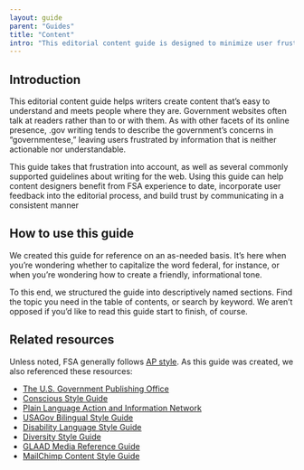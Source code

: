 ```yaml
---
layout: guide
parent: "Guides"
title: "Content"
intro: "This editorial content guide is designed to minimize user frustration by making language on FSA digital properties more plainspoken and readable."
---
```


## Introduction

This editorial content guide helps writers create content that’s easy to understand and meets people where they are. Government websites often talk at readers rather than to or with them. As with other facets of its online presence, .gov writing tends to describe the government’s concerns in “governmentese,” leaving users frustrated by information that is neither actionable nor understandable.

This  guide takes that frustration into account, as well as several commonly supported guidelines about writing for the web. Using this guide can help content designers benefit from FSA experience to date, incorporate user feedback into the editorial process, and build trust by communicating in a consistent manner

## How to use this guide

We created this guide for reference on an as-needed basis. It’s here when you’re wondering whether to capitalize the word federal, for instance, or when you’re wondering how to create a friendly, informational tone.

To this end, we structured the guide into descriptively named sections. Find the topic you need in the table of contents, or search by keyword. We aren’t opposed if you’d like to read this guide start to finish, of course.

## Related resources

Unless noted, FSA generally follows [AP style](https://www.apstylebook.com/). As this guide was created, we also referenced these resources:

* [The U.S. Government Publishing Office](https://www.gpo.gov/)
* [Conscious Style Guide](http://consciousstyleguide.com/)
* [Plain Language Action and Information Network](http://www.plainlanguage.gov/)
* [USAGov Bilingual Style Guide](https://www.usa.gov/style-guide/table-of-contents)
* [Disability Language Style Guide](http://ncdj.org/style-guide/)
* [Diversity Style Guide](http://www.diversitystyleguide.com/)
* [GLAAD Media Reference Guide](http://www.glaad.org/reference)
* [MailChimp Content Style Guide](http://styleguide.mailchimp.com/)
